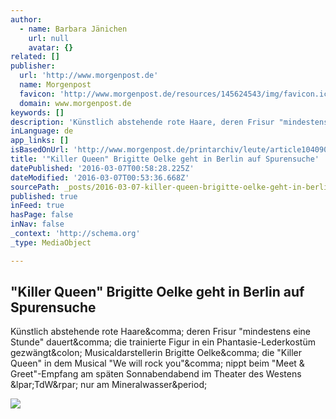 ```yaml
---
author:
  - name: Barbara Jänichen
    url: null
    avatar: {}
related: []
publisher:
  url: 'http://www.morgenpost.de'
  name: Morgenpost
  favicon: 'http://www.morgenpost.de/resources/145624543/img/favicon.ico'
  domain: www.morgenpost.de
keywords: []
description: 'Künstlich abstehende rote Haare, deren Frisur "mindestens eine Stunde" dauert, die trainierte Figur in ein Phantasie-Lederkostüm gezwängt: Musicaldarstellerin Brigitte Oelke, die "Killer Queen" in dem Musical "We will rock you", nippt beim "Meet & Greet"-Empfang am späten Sonnabendabend im Theater des Westens (TdW) nur am Mineralwasser.'
inLanguage: de
app_links: []
isBasedOnUrl: 'http://www.morgenpost.de/printarchiv/leute/article104090049/Killer-Queen-Brigitte-Oelke-geht-in-Berlin-auf-Spurensuche.html'
title: '"Killer Queen" Brigitte Oelke geht in Berlin auf Spurensuche'
datePublished: '2016-03-07T00:58:28.225Z'
dateModified: '2016-03-07T00:53:36.668Z'
sourcePath: _posts/2016-03-07-killer-queen-brigitte-oelke-geht-in-berlin-auf-spurensuche.md
published: true
inFeed: true
hasPage: false
inNav: false
_context: 'http://schema.org'
_type: MediaObject

---
```

<article style=""><h1>"Killer Queen" Brigitte Oelke geht in Berlin auf Spurensuche</h1><p>Künstlich abstehende rote Haare&amp;comma; deren Frisur "mindestens eine Stunde" dauert&amp;comma; die trainierte Figur in ein Phantasie-Lederkostüm gezwängt&amp;colon; Musicaldarstellerin Brigitte Oelke&amp;comma; die "Killer Queen" in dem Musical "We will rock you"&amp;comma; nippt beim "Meet &amp; Greet"-Empfang am späten Sonnabendabend im Theater des Westens &amp;lpar;TdW&amp;rpar; nur am Mineralwasser&amp;period;</p><img src="http://www.morgenpost.de/bin/src-205732651.png" /></article>